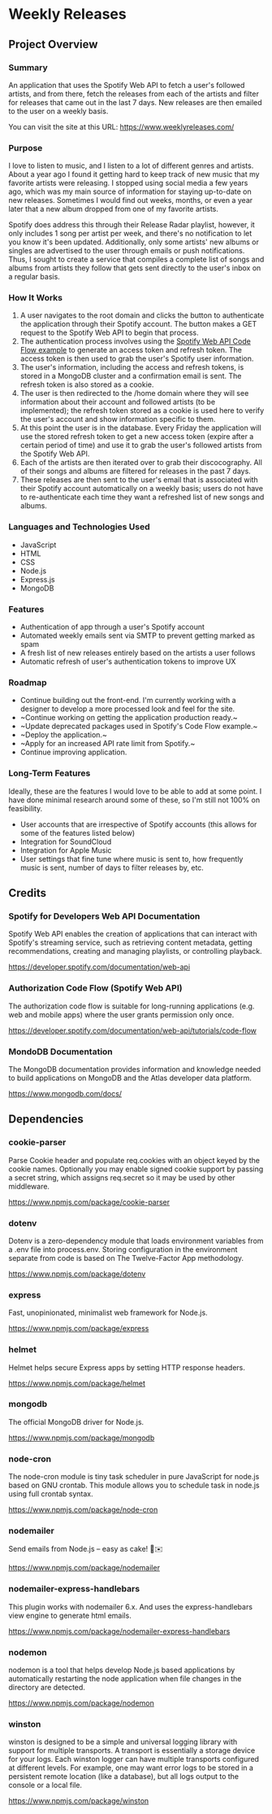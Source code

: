 # Weekly Releases

## Project Overview
### Summary
An application that uses the Spotify Web API to fetch a user's followed artists, and from there, fetch the releases from each of the artists and filter for releases that came out in the last 7 days. New releases are then emailed to the user on a weekly basis.

You can visit the site at this URL: https://www.weeklyreleases.com/

### Purpose
I love to listen to music, and I listen to a lot of different genres and artists. About a year ago I found it getting hard to keep track of new music that my favorite artists were releasing. I stopped using social media a few years ago, which was my main source of information for staying up-to-date on new releases. Sometimes I would find out weeks, months, or even a year later that a new album dropped from one of my favorite artists.

Spotify does address this through their Release Radar playlist, however, it only includes 1 song per artist per week, and there's no notification to let you know it's been updated. Additionally, only some artists' new albums or singles are advertised to the user through emails or push notifications. Thus, I sought to create a service that compiles a complete list of songs and albums from artists they follow that gets sent directly to the user's inbox on a regular basis.

### How It Works
1. A user navigates to the root domain and clicks the button to authenticate the application through their Spotify account. The button makes a GET request to the Spotify Web API to begin that process.
2. The authentication process involves using the [Spotify Web API Code Flow example](https://developer.spotify.com/documentation/web-api/tutorials/code-flow) to generate an access token and refresh token. The access token is then used to grab the user's Spotify user information.
3. The user's information, including the access and refresh tokens, is stored in a MongoDB cluster and a confirmation email is sent. The refresh token is also stored as a cookie.
4. The user is then redirected to the /home domain where they will see information about their account and followed artists (to be implemented); the refresh token stored as a cookie is used here to verify the user's account and show information specific to them.
5. At this point the user is in the database. Every Friday the application will use the stored refresh token to get a new access token (expire after a certain period of time) and use it to grab the user's followed artists from the Spotify Web API.
6. Each of the artists are then iterated over to grab their discocography. All of their songs and albums are filtered for releases in the past 7 days.
7. These releases are then sent to the user's email that is associated with their Spotify account automatically on a weekly basis; users do not have to re-authenticate each time they want a refreshed list of new songs and albums.

### Languages and Technologies Used
- JavaScript
- HTML
- CSS
- Node.js
- Express.js
- MongoDB

### Features
- Authentication of app through a user's Spotify account
- Automated weekly emails sent via SMTP to prevent getting marked as spam
- A fresh list of new releases entirely based on the artists a user follows
- Automatic refresh of user's authentication tokens to improve UX

### Roadmap
- Continue building out the front-end. I'm currently working with a designer to develop a more processed look and feel for the site.
- ~Continue working on getting the application production ready.~
- ~Update deprecated packages used in Spotify's Code Flow example.~
- ~Deploy the application.~
- ~Apply for an increased API rate limit from Spotify.~
- Continue improving application.

### Long-Term Features
Ideally, these are the features I would love to be able to add at some point. I have done minimal research around some of these, so I'm still not 100% on feasibility.
- User accounts that are irrespective of Spotify accounts (this allows for some of the features listed below)
- Integration for SoundCloud
- Integration for Apple Music
- User settings that fine tune where music is sent to, how frequently music is sent, number of days to filter releases by, etc.

## Credits
### Spotify for Developers Web API Documentation
Spotify Web API enables the creation of applications that can interact with Spotify's streaming service, such as retrieving content metadata, getting recommendations, creating and managing playlists, or controlling playback.

https://developer.spotify.com/documentation/web-api

### Authorization Code Flow (Spotify Web API)
The authorization code flow is suitable for long-running applications (e.g. web and mobile apps) where the user grants permission only once.

https://developer.spotify.com/documentation/web-api/tutorials/code-flow 

### MondoDB Documentation
The MongoDB documentation provides information and knowledge needed to build applications on MongoDB and the Atlas developer data platform.

https://www.mongodb.com/docs/ 

## Dependencies
### cookie-parser
Parse Cookie header and populate req.cookies with an object keyed by the cookie names. Optionally you may enable signed cookie support by passing a secret string, which assigns req.secret so it may be used by other middleware.

https://www.npmjs.com/package/cookie-parser 

### dotenv
Dotenv is a zero-dependency module that loads environment variables from a .env file into process.env. Storing configuration in the environment separate from code is based on The Twelve-Factor App methodology.

https://www.npmjs.com/package/dotenv 

### express
Fast, unopinionated, minimalist web framework for Node.js.

https://www.npmjs.com/package/express 

### helmet
Helmet helps secure Express apps by setting HTTP response headers.

https://www.npmjs.com/package/helmet

### mongodb
The official MongoDB driver for Node.js.

https://www.npmjs.com/package/mongodb

### node-cron
The node-cron module is tiny task scheduler in pure JavaScript for node.js based on GNU crontab. This module allows you to schedule task in node.js using full crontab syntax.

https://www.npmjs.com/package/node-cron

### nodemailer
Send emails from Node.js – easy as cake! 🍰✉️

https://www.npmjs.com/package/nodemailer

### nodemailer-express-handlebars
This plugin works with nodemailer 6.x. And uses the express-handlebars view engine to generate html emails.

https://www.npmjs.com/package/nodemailer-express-handlebars

### nodemon
nodemon is a tool that helps develop Node.js based applications by automatically restarting the node application when file changes in the directory are detected.

https://www.npmjs.com/package/nodemon

### winston
winston is designed to be a simple and universal logging library with support for multiple transports. A transport is essentially a storage device for your logs. Each winston logger can have multiple transports configured at different levels. For example, one may want error logs to be stored in a persistent remote location (like a database), but all logs output to the console or a local file.

https://www.npmjs.com/package/winston